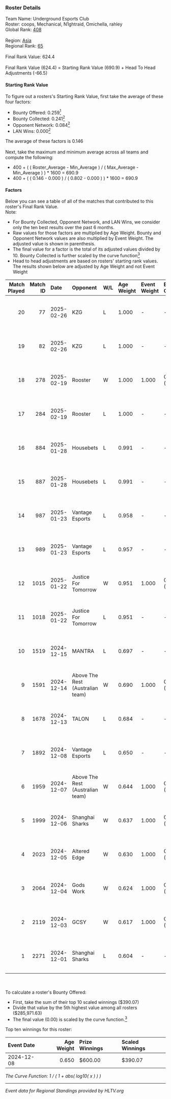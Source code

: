 ### Roster Details<br />
Team Name: Underground Esports Club<br />
Roster: coops, Mechanical, N1ghtraid, Omichella, rahley<br />
Global Rank: [408](../../standings_global_2025_02_28.md)<br />
<br />
Region: [Asia]( ../../standings_asia_2025_02_28.md)<br />
Regional Rank: [65]( ../../standings_asia_2025_02_28.md)<br />
<br />
Final Rank Value:  624.4<br />
<br />
Final Rank Value (624.4) = Starting Rank Value (690.9) + Head To Head Adjustments (-66.5)<br />

#### Starting Rank Value<br />
To figure out a rosters's Starting Rank Value, first take the average of these four factors:<br />
- Bounty Offered: 0.259[<sup>1</sup>](#table2)
- Bounty Collected: 0.241[<sup>2</sup>](#table1)
- Opponent Network: 0.084[<sup>2</sup>](#table1)
- LAN Wins: 0.000[<sup>2</sup>](#table1)

The average of these factors is 0.146<br />
<br />
Next, take the maximum and minimum average across all teams and compute the following:<br />
- 400 + ( ( Roster_Average - Min_Average ) / ( Max_Average - Min_Average ) ) * 1600 = 690.9
- 400 + ( ( 0.146 - 0.000 ) / ( 0.802 - 0.000 ) ) * 1600 = 690.9


#### Factors<br />
Below you can see a table of all of the matches that contributed to this roster's Final Rank Value.<br />
Note:<br />

- For Bounty Collected, Opponent Network, and LAN Wins, we consider only the ten best results over the past 6 months.
- Raw values for those factors are multiplied by Age Weight. Bounty and Opponent Network values are also multiplied by Event Weight. The adjusted value is shown in parenthesis.
- The final value for a factor is the total of its adjusted values divided by 10. Bounty Collected is further scaled by the curve function[<sup>3</sup>](#curveFunction)
- Head to head adjustments are based on rosters' starting rank values. The results shown below are adjusted by Age Weight and not Event Weight
<span id="table1"></span><br />


| Match Played | Match ID | Date       | Opponent                         | W/L | Age Weight | Event Weight | Bounty Collected | Opponent Network | LAN Wins  | H2H Adj. | Roster                                          |
| -: | -: | :- | :- | :- | :- | :- | :- | :- | :- | -: | :- |
|           20 |       77 | 2025-02-26 | KZG                              | L   | 1.000      | -            | -                | -                | -         |   -13.10 | coops, Mechanical, N1ghtraid, Omichella, rahley |
|           19 |       82 | 2025-02-26 | KZG                              | L   | 1.000      | -            | -                | -                | -         |   -14.28 | coops, Mechanical, N1ghtraid, Omichella, rahley |
|           18 |      278 | 2025-02-19 | Rooster                          | W   | 1.000      | 1.000        | 0.006 (0.006)    | 0.391 (0.391)    | 0 (0.000) |    24.57 | coops, Mechanical, N1ghtraid, Omichella, rahley |
|           17 |      284 | 2025-02-19 | Rooster                          | L   | 1.000      | -            | -                | -                | -         |    -6.42 | coops, Mechanical, N1ghtraid, Omichella, rahley |
|           16 |      884 | 2025-01-28 | Housebets                        | L   | 0.991      | -            | -                | -                | -         |   -11.15 | coops, Mechanical, N1ghtraid, Omichella, rahley |
|           15 |      887 | 2025-01-28 | Housebets                        | L   | 0.991      | -            | -                | -                | -         |   -12.10 | coops, Mechanical, N1ghtraid, Omichella, rahley |
|           14 |      987 | 2025-01-23 | Vantage Esports                  | L   | 0.958      | -            | -                | -                | -         |   -10.02 | coops, Mechanical, N1ghtraid, Omichella, rahley |
|           13 |      989 | 2025-01-23 | Vantage Esports                  | L   | 0.957      | -            | -                | -                | -         |   -10.81 | coops, Mechanical, N1ghtraid, Omichella, rahley |
|           12 |     1015 | 2025-01-22 | Justice For Tomorrow             | W   | 0.951      | 1.000        | 0.001 (0.001)    | 0.255 (0.243)    | 0 (0.000) |    16.93 | coops, Mechanical, N1ghtraid, Omichella, rahley |
|           11 |     1018 | 2025-01-22 | Justice For Tomorrow             | L   | 0.951      | -            | -                | -                | -         |   -12.92 | coops, Mechanical, N1ghtraid, Omichella, rahley |
|           10 |     1519 | 2024-12-15 | MANTRA                           | L   | 0.697      | -            | -                | -                | -         |   -11.53 | coops, Mechanical, mpr, N1ghtraid, Rahley       |
|            9 |     1591 | 2024-12-14 | Above The Rest (Australian team) | W   | 0.690      | 1.000        | 0.000 (0.000)    | 0.094 (0.065)    | 0 (0.000) |     6.03 | coops, Mechanical, mpr, N1ghtraid, Rahley       |
|            8 |     1678 | 2024-12-13 | TALON                            | L   | 0.684      | -            | -                | -                | -         |   -10.77 | coops, Mechanical, mpr, N1ghtraid, Rahley       |
|            7 |     1892 | 2024-12-08 | Vantage Esports                  | L   | 0.650      | -            | -                | -                | -         |    -8.25 | coops, Mechanical, mpr, N1ghtraid, Rahley       |
|            6 |     1959 | 2024-12-07 | Above The Rest (Australian team) | W   | 0.644      | 1.000        | 0.000 (0.000)    | 0.094 (0.060)    | 0 (0.000) |     5.27 | coops, Mechanical, mpr, N1ghtraid, Rahley       |
|            5 |     1999 | 2024-12-06 | Shanghai Sharks                  | W   | 0.637      | 1.000        | 0.000 (0.000)    | 0.061 (0.039)    | 0 (0.000) |     5.54 | coops, Mechanical, mpr, N1ghtraid, Rahley       |
|            4 |     2023 | 2024-12-05 | Altered Edge                     | W   | 0.630      | 1.000        | 0.000 (0.000)    | 0.029 (0.019)    | 0 (0.000) |     3.43 | coops, Mechanical, mpr, N1ghtraid, Rahley       |
|            3 |     2064 | 2024-12-04 | Gods Work                        | W   | 0.624      | 1.000        | 0.000 (0.000)    | 0.034 (0.021)    | 0 (0.000) |     3.52 | coops, Mechanical, mpr, N1ghtraid, Rahley       |
|            2 |     2119 | 2024-12-03 | GCSY                             | W   | 0.617      | 1.000        | 0.000 (0.000)    | 0.000 (0.000)    | 0 (0.000) |     3.37 | coops, Mechanical, mpr, N1ghtraid, Rahley       |
|            1 |     2271 | 2024-12-01 | Shanghai Sharks                  | L   | 0.604      | -            | -                | -                | -         |   -13.83 | coops, Mechanical, mpr, N1ghtraid, Rahley       |

<br />
<span id="table2"></span><br />
To calculate a roster's Bounty Offered:<br />

- First, take the sum of their top 10 scaled winnings ($390.07)
- Divide that value by the 5th highest value among all rosters ($285,971.63)
- The final value (0.00) is scaled by the curve function.[<sup>3</sup>](#curveFunction)

Top ten winnings for this roster:<br />

| Event Date | Age Weight | Prize Winnings | Scaled Winnings |
| :- | -: | :- | :- |
| 2024-12-08 |      0.650 | $600.00        | $390.07         |


<span id="curveFunction"></span>_The Curve Function: 1 / ( 1 + abs( log10( x ) ) )_<br />

---
_Event data for Regional Standings provided by HLTV.org_<br />
